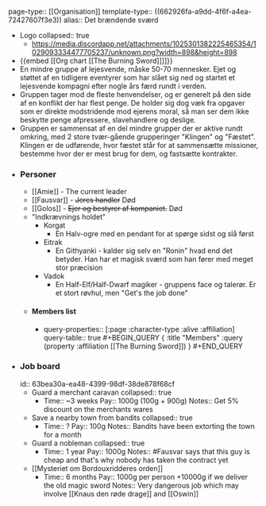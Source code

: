 page-type:: [[Organisation]]
template-type:: ((662926fa-a9dd-4f6f-a4ea-72427607f3e3))
alias:: Det brændende sværd

- Logo
  collapsed:: true
	- https://media.discordapp.net/attachments/1025301382225465354/1029093334477705237/unknown.png?width=898&height=898
- {{embed [[Org chart [[The Burning Sword]]]]}}
- En mindre gruppe af lejesvende, måske 50-70 mennesker. 
  Ejet og støttet af en tidligere eventyrer som har slået sig ned og startet et lejesvende kompagni efter nogle års færd rundt i verden.
- Gruppen tager mod de fleste henvendelser, og er generelt på den side af en konflikt der har flest penge. De holder sig dog væk fra opgaver som er direkte modstridende mod ejerens moral, så man ser dem ikke beskytte penge afpressere, slavehandlere og deslige.
- Gruppen er sammensat af en del mindre grupper der er aktive rundt omkring, med 2 store tvær-gående grupperinger "Klingen" og "Fæstet". 
  Klingen er de udførende, hvor fæstet står for at sammensætte missioner, bestemme hvor der er mest brug for dem, og fastsætte kontrakter.
- ### Personer
	- [[Amie]] - The current leader
	- [[Fausvar]] - ~~Jeres handler~~ Død
	- [[Golos]] - ~~Ejer og bestyrer af kompaniet.~~ Død
	- "Indkrævnings holdet"
		- Korgat
			- En Halv-ogre med en pendant for at spørge sidst og slå først
		- Eitrak
			- En Githyanki - kalder sig selv en "Ronin" hvad end det betyder. Han har et magisk sværd som han fører med meget stor præcision
		- Vadok
			- En Half-Elf/Half-Dwarf magiker - gruppens face og talerør. Er et stort røvhul, men "Get's the job done"
	- #### Members list
		- query-properties:: [:page :character-type :alive :affiliation]
		  query-table:: true
		  #+BEGIN_QUERY
		  {
		  :title "Members"
		  :query (property :affiliation [[The Burning Sword]])
		  }
		  #+END_QUERY
- ### Job board
  id:: 63bea30a-ea48-4399-98df-38de878f68cf
	- Guard a merchant caravan
	  collapsed:: true
		- Time:: ~3 weeks
		  Pay:: 1000g (100g + 900g)
		  Notes:: Get 5% discount on the merchants wares
	- Save a nearby town from bandits
	  collapsed:: true
		- Time:: ?
		  Pay:: 100g
		  Notes:: Bandits have been extorting the town for a month
	- Guard a nobleman
	  collapsed:: true
		- Time:: 1 year
		  Pay:: 1000g
		  Notes:: #Fausvar says that this guy is cheap and that's why nobody has taken the contract yet
	- [[Mysteriet om Bordouxridderes orden]]
		- Time:: 6 months
		  Pay:: 1000g per person +10000g if we deliver the old magic sword
		  Notes:: Very dangerous job which may involve [[Knaus den røde drage]] and [[Oswin]]